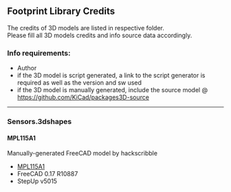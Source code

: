 ## Footprint Library Credits

The credits of 3D models are listed in respective folder.  
Please fill all 3D models credits and info source data accordingly.  

### Info requirements:

- Author
- if the 3D model is script generated, a link to the script generator is required as well as the version and sw used
- if the 3D model is manually generated, include the source model @ https://github.com/KiCad/packages3D-source

<hr>  

### Sensors.3dshapes

#### MPL115A1

Manually-generated FreeCAD model by hackscribble
- [MPL115A1](https://github.com/KiCad/packages3D-source/pull/5)
- FreeCAD 0.17 R10887
- StepUp v5015
